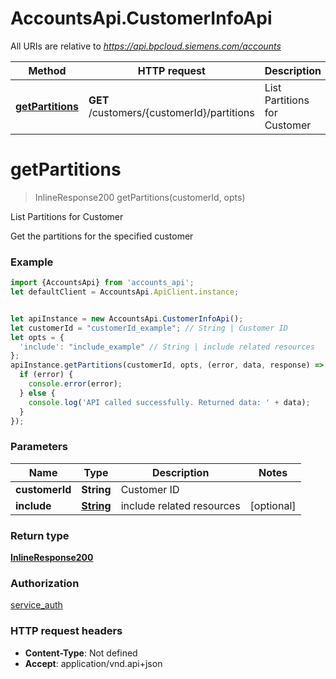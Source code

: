 # AccountsApi.CustomerInfoApi

All URIs are relative to *https://api.bpcloud.siemens.com/accounts*

Method | HTTP request | Description
------------- | ------------- | -------------
[**getPartitions**](CustomerInfoApi.md#getPartitions) | **GET** /customers/{customerId}/partitions | List Partitions for Customer

<a name="getPartitions"></a>
# **getPartitions**
> InlineResponse200 getPartitions(customerId, opts)

List Partitions for Customer

Get the partitions for the specified customer

### Example
```javascript
import {AccountsApi} from 'accounts_api';
let defaultClient = AccountsApi.ApiClient.instance;


let apiInstance = new AccountsApi.CustomerInfoApi();
let customerId = "customerId_example"; // String | Customer ID
let opts = { 
  'include': "include_example" // String | include related resources
};
apiInstance.getPartitions(customerId, opts, (error, data, response) => {
  if (error) {
    console.error(error);
  } else {
    console.log('API called successfully. Returned data: ' + data);
  }
});
```

### Parameters

Name | Type | Description  | Notes
------------- | ------------- | ------------- | -------------
 **customerId** | **String**| Customer ID | 
 **include** | [**String**](.md)| include related resources | [optional] 

### Return type

[**InlineResponse200**](InlineResponse200.md)

### Authorization

[service_auth](../README.md#service_auth)

### HTTP request headers

 - **Content-Type**: Not defined
 - **Accept**: application/vnd.api+json

